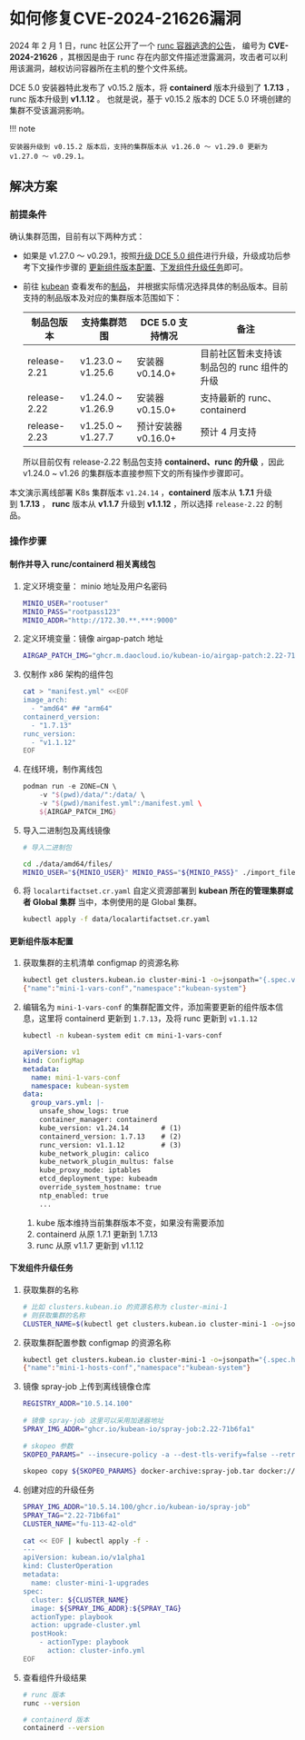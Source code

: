 # 如何修复CVE-2024-21626漏洞

2024 年 2 月 1 日，runc 社区公开了一个 [runc 容器逃逸的公告](https://github.com/opencontainers/runc/security/advisories/GHSA-xr7r-f8xq-vfvv)，
编号为 **CVE-2024-21626** ，其根因是由于 runc 存在内部文件描述泄露漏洞，攻击者可以利用该漏洞，越权访问容器所在主机的整个文件系统。

DCE 5.0 安装器特此发布了 v0.15.2 版本，将 **containerd** 版本升级到了 **1.7.13** ，runc 版本升级到 **v1.1.12** 。
也就是说，基于 v0.15.2 版本的 DCE 5.0 环境创建的集群不受该漏洞影响。

!!! note

    安装器升级到 v0.15.2 版本后，支持的集群版本从 v1.26.0 ～ v1.29.0 更新为 v1.27.0 ～ v0.29.1。

## 解决方案

### 前提条件

确认集群范围，目前有以下两种方式：

- 如果是 v1.27.0 ～ v0.29.1，按照[升级 DCE 5.0 组件](../upgrade.md)进行升级，升级成功后参考下文操作步骤的 [更新组件版本配置](#_5)、[下发组件升级任务](#_6)即可。
- 前往 [kubean](https://github.com/kubean-io/kubean) 查看发布的[制品](https://kubean-io.github.io/kubean/zh/releases/artifacts/)，
  并根据实际情况选择具体的制品版本。目前支持的制品版本及对应的集群版本范围如下：
  
    | 制品包版本 | 支持集群范围 | DCE 5.0 支持情况 | 备注 |
    | --- | --- | --- | --- |
    | release-2.21 | v1.23.0 ~ v1.25.6 | 安装器 v0.14.0+ | 目前社区暂未支持该制品包的 runc 组件的升级 |
    | release-2.22 | v1.24.0 ~ v1.26.9 | 安装器 v0.15.0+  | 支持最新的 runc、containerd  |
    | release-2.23 | v1.25.0 ~ v1.27.7 | 预计安装器 v0.16.0+ | 预计 4 月支持 |

    所以目前仅有 release-2.22 制品包支持 **containerd、runc 的升级** ，因此 v1.24.0 ~ v1.26 的集群版本直接参照下文的所有操作步骤即可。

本文演示离线部署 K8s 集群版本 `v1.24.14` ，**containerd** 版本从 **1.7.1** 升级到 **1.7.13** ，
**runc** 版本从 **v1.1.7** 升级到 **v1.1.12** ，所以选择 `release-2.22` 的制品。

### 操作步骤

#### 制作并导入 runc/containerd 相关离线包

1. 定义环境变量： minio 地址及用户名密码

    ```bash
    MINIO_USER="rootuser"
    MINIO_PASS="rootpass123"
    MINIO_ADDR="http://172.30.**.***:9000"
    ```

2. 定义环境变量：镜像 airgap-patch 地址

    ```bash
    AIRGAP_PATCH_IMG="ghcr.m.daocloud.io/kubean-io/airgap-patch:2.22-71b6fa1"
    ```

3. 仅制作 x86 架构的组件包

    ```bash
    cat > "manifest.yml" <<EOF
    image_arch:
      - "amd64" ## "arm64"
    containerd_version:
      - "1.7.13"
    runc_version:
      - "v1.1.12"
    EOF
    ```

4. 在线环境，制作离线包

    ```groovy
    podman run -e ZONE=CN \
        -v "$(pwd)/data/":/data/ \
        -v "$(pwd)/manifest.yml":/manifest.yml \
        ${AIRGAP_PATCH_IMG}
    ```

5. 导入二进制包及离线镜像

    ```bash
    # 导入二进制包
    
    cd ./data/amd64/files/
    MINIO_USER="${MINIO_USER}" MINIO_PASS="${MINIO_PASS}" ./import_files.sh "${MINIO_ADDR}"
    ```

6. 将 `localartifactset.cr.yaml` 自定义资源部署到 **kubean 所在的管理集群或者 Global 集群** 当中，本例使用的是 Global 集群。

    ```bash
    kubectl apply -f data/localartifactset.cr.yaml
    ```

#### 更新组件版本配置

1. 获取集群的主机清单 configmap 的资源名称

    ```bash
    kubectl get clusters.kubean.io cluster-mini-1 -o=jsonpath="{.spec.varsConfRef}{'\n'}"
    {"name":"mini-1-vars-conf","namespace":"kubean-system"}
    ```

2. 编辑名为 `mini-1-vars-conf` 的集群配置文件，添加需要更新的组件版本信息，这里将 containerd 更新到 `1.7.13`，及将 runc 更新到 `v1.1.12`

    ```bash
    kubectl -n kubean-system edit cm mini-1-vars-conf
    ```
    
    ```yaml title="mini-1-vars-conf.yaml"
    apiVersion: v1
    kind: ConfigMap
    metadata:
      name: mini-1-vars-conf
      namespace: kubean-system
    data:
      group_vars.yml: |-
        unsafe_show_logs: true
        container_manager: containerd
        kube_version: v1.24.14        # (1)
        containerd_version: 1.7.13    # (2)
        runc_version: v1.1.12         # (3)
        kube_network_plugin: calico
        kube_network_plugin_multus: false
        kube_proxy_mode: iptables
        etcd_deployment_type: kubeadm
        override_system_hostname: true
        ntp_enabled: true
        ...
    ```

    1. kube 版本维持当前集群版本不变，如果没有需要添加
    2. containerd 从原 1.7.1 更新到 1.7.13
    3. runc 从原 v1.1.7 更新到 v1.1.12

#### 下发组件升级任务

1. 获取集群的名称

    ```bash
    # 比如 clusters.kubean.io 的资源名称为 cluster-mini-1
    # 则获取集群的名称
    CLUSTER_NAME=$(kubectl get clusters.kubean.io cluster-mini-1 -o=jsonpath="{.metadata.name}{'\n'}")
    ```

2. 获取集群配置参数 configmap 的资源名称

    ```bash
    kubectl get clusters.kubean.io cluster-mini-1 -o=jsonpath="{.spec.hostsConfRef}{'\n'}"
    {"name":"mini-1-hosts-conf","namespace":"kubean-system"}
    ```

3. 镜像 spray-job 上传到离线镜像仓库

    ```bash
    REGISTRY_ADDR="10.5.14.100"
       
    # 镜像 spray-job 这里可以采用加速器地址
    SPRAY_IMG_ADDR="ghcr.io/kubean-io/spray-job:2.22-71b6fa1"
       
    # skopeo 参数
    SKOPEO_PARAMS=" --insecure-policy -a --dest-tls-verify=false --retry-times=3 "
     
    skopeo copy ${SKOPEO_PARAMS} docker-archive:spray-job.tar docker://${REGISTRY_ADDR}/${SPRAY_IMG_ADDR}
    ```

4. 创建对应的升级任务

    ```bash
    SPRAY_IMG_ADDR="10.5.14.100/ghcr.io/kubean-io/spray-job"
    SPRAY_TAG="2.22-71b6fa1"
    CLUSTER_NAME="fu-113-42-old"
      
    cat << EOF | kubectl apply -f -
    ---
    apiVersion: kubean.io/v1alpha1
    kind: ClusterOperation
    metadata:
      name: cluster-mini-1-upgrades
    spec:
      cluster: ${CLUSTER_NAME}
      image: ${SPRAY_IMG_ADDR}:${SPRAY_TAG}
      actionType: playbook
      action: upgrade-cluster.yml
      postHook:
        - actionType: playbook
          action: cluster-info.yml
    EOF
    ```

5. 查看组件升级结果

    ```bash
    # runc 版本
    runc --version
    
    # containerd 版本
    containerd --version
    ```
